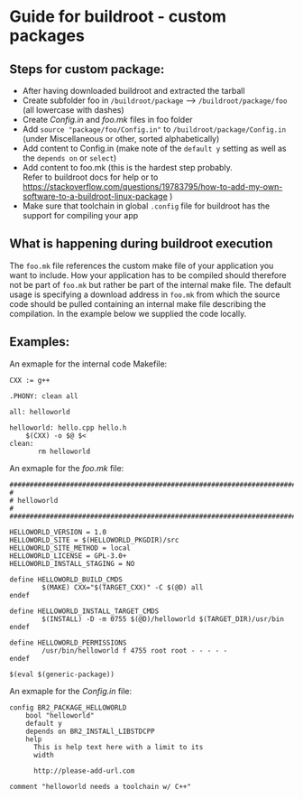 # Guide for buildroot - custom packages

## Steps for custom package:
- After having downloaded buildroot and extracted the tarball
- Create subfolder foo in `/buildroot/package` --> `/buildroot/package/foo` (all lowercase with dashes)
- Create *Config.in* and *foo.mk* files in foo folder
- Add `source "package/foo/Config.in"` to `/buildroot/package/Config.in` (under Miscellaneous or other, sorted alphabetically)
- Add content to Config.in (make note of the `default y` setting as well as the `depends on` or `select`)
- Add content to foo.mk (this is the hardest step probably. <br>Refer to buildroot docs for help or to https://stackoverflow.com/questions/19783795/how-to-add-my-own-software-to-a-buildroot-linux-package )
- Make sure that toolchain in global `.config` file for buildroot has the support for compiling your app

## What is happening during buildroot execution
The `foo.mk` file references the custom make file of your application you want to include.
How your application has to be compiled should therefore not be part of `foo.mk` but rather be part of the internal make file.
The default usage is specifying a download address in `foo.mk` from which the source code should be pulled containing an internal make file describing the compilation.
In the example below we supplied the code locally.

## Examples:

An exmaple for the internal code Makefile:

```
CXX := g++

.PHONY: clean all

all: helloworld 

helloworld: hello.cpp hello.h
	$(CXX) -o $@ $< 
clean:
       rm helloworld
```



An exmaple for the *foo.mk* file:
```
############################################################################
#
# helloworld
#
############################################################################

HELLOWORLD_VERSION = 1.0
HELLOWORLD_SITE = $(HELLOWORLD_PKGDIR)/src
HELLOWORLD_SITE_METHOD = local
HELLOWORLD_LICENSE = GPL-3.0+
HELLOWORLD_INSTALL_STAGING = NO

define HELLOWORLD_BUILD_CMDS
        $(MAKE) CXX="$(TARGET_CXX)" -C $(@D) all
endef

define HELLOWORLD_INSTALL_TARGET_CMDS
        $(INSTALL) -D -m 0755 $(@D)/helloworld $(TARGET_DIR)/usr/bin
endef

define HELLOWORLD_PERMISSIONS
        /usr/bin/helloworld f 4755 root root - - - - -
endef

$(eval $(generic-package))
```


An exmaple for the *Config.in* file:
```
config BR2_PACKAGE_HELLOWORLD
	bool "helloworld"
	default y
	depends on BR2_INSTALl_LIBSTDCPP
	help
	  This is help text here with a limit to its
	  width

	  http://please-add-url.com

comment "helloworld needs a toolchain w/ C++"
```
